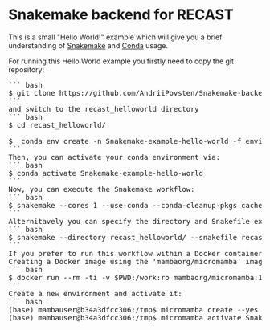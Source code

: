 # Snakemake backend for RECAST
This is a small "Hello World!" example which will give you a brief understanding of [Snakemake](https://snakemake.readthedocs.io/en/stable/) and [Conda](https://docs.conda.io/en/latest/) usage.

For running this Hello World example you firstly need to copy the git repository:
<pre>
``` bash
$ git clone https://github.com/AndriiPovsten/Snakemake-backend-for-RECAST.git
```
and switch to the recast_helloworld directory
``` bash
$ cd recast_helloworld/

$  conda env create -n Snakemake-example-hello-world -f environment.yml
```
Then, you can activate your conda environment via:
``` bash
$ conda activate Snakemake-example-hello-world
```
Now, you can execute the Snakemake workflow:
``` bash
$ snakemake --cores 1 --use-conda --conda-cleanup-pkgs cache   
```
Alternitavely you can specify the directory and Snakefile explicitly:
``` bash
$ snakemake --directory recast_helloworld/ --snakefile recast_helloworld/Snakefile --cores 1 --use-conda --conda-cleanup-pkgs cache
```
If you prefer to run this workflow within a Docker container you can follow this steps:
Creating a Docker image using the 'mambaorg/micromamba' image
``` bash
$ docker run --rm -ti -v $PWD:/work:ro mambaorg/micromamba:1.4.9-bullseye-slim 
```
Create a new environment and activate it:
``` bash
(base) mambauser@b34a3dfcc306:/tmp$ micromamba create --yes --file /work/environment.yml
(base) mambauser@b34a3dfcc306:/tmp$ micromamba activate Snakemake-example-hello-world
</pre>
```